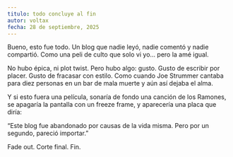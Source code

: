 ```yaml
---
titulo: todo concluye al fin
autor: voltax
fecha: 28 de septiembre, 2025
---
```


Bueno, esto fue todo.
Un blog que nadie leyó, nadie comentó y nadie compartió.
Como una peli de culto que solo vi yo… pero la amé igual.

No hubo épica, ni plot twist. Pero hubo algo: gusto.
Gusto de escribir por placer. Gusto de fracasar con estilo.
Como cuando Joe Strummer cantaba para diez personas en un bar de mala muerte y aún así dejaba el alma.

Y si esto fuera una película, sonaría de fondo una canción de los Ramones, se apagaría la pantalla con un freeze frame, y aparecería una placa que diría:

“Este blog fue abandonado por causas de la vida misma.
Pero por un segundo, pareció importar.”

Fade out.
Corte final.
Fin.